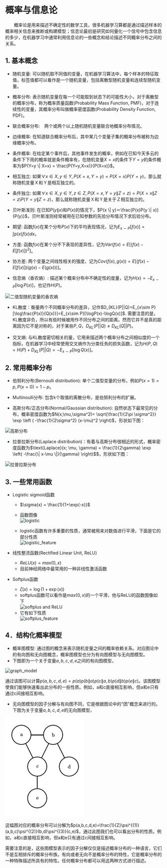 # 概率与信息论

&emsp;&emsp;概率论是用来描述不确定性的数学工具，很多机器学习算都是通过描述样本的概率相关信息来推断或构建模型；信息论最初是研究如何量化一个信号中包含信息的多少，在机器学习中通常利用信息论的一些概念和结论描述不同概率分布之间的关系。

## 1. 基本概念

+ 随机变量: 可以随机取不同值的变量，在机器学习算法中，每个样本的特征取值，标签值都可以看作是一个随机变量，包括离散型随机变量和连续型随机变量。

+ 概率分布: 表示随机变量在每一个可能取到状态下的可能性大小，对于离散型的概率分布，称为概率质量函数(Probability Mass Function, PMF)，对于连续性的变量，其概率分布叫做概率密度函数(Probability Density Function, PDF)。

+ 联合概率分布:　两个或两个以上随机随机变量联合地概率分布情况。

+ 边缘概率: 在知道联合概率分布后，其中某几个变量子集的概率分布被称为边缘概率分布。

+ 条件概率: 在给定某个事件后，其他事件发生的概率，例如在已知今天多云的条件下下雨的概率就是条件概率有，在随机变量$X=x$的条件下$Y=y$的条件概率为$P(Y=y \| X=x) = \frac{P(Y=y,X=x)}{P(X=x)}$。

+ 相互独立: 如果$\forall x \in X, y \in Y, P(X=x,Y=y) = P(X=x)P(Y=y)$，那么就称随机变量Ｘ和Ｙ是相互独立的。

+ 条件独立: 如果$\forall x \in X, y \in Y, z \in Z, P(X=x,Y=y \| Z=z) = P(X=x \| Z=z)P(Y=y \| Z=z)$，那么就称随机变量Ｘ和Ｙ是关于Ｚ相互独立的。

+ 贝叶斯准则: 在已知$P(y \| x)$和$P(x)$的情况下，$P(x \| y)＝\frac{P(x)P(y \| x)}{P(y)}$，贝叶斯准则经常被用在已知参数的先验分布情况下求后验分布。

+ 期望: 函数$f(x)$在某个分布$P(x)$下的平均表现情况，记为$E_{x \sim P}[f(x)]=\int{p(x)f(x)dx}$。

+ 方差: 函数$f(x)$在某个分不下表现的差异性，记为$Var(f(x)=E[(f(x)-E[f(x)])^2]$。

+ 协方差: 两个变量之间线性相关的强度，记为$Cov(f(x),g(x))= E[(f(x)-E[f(x)])(g(x)-E(g(x)))]$。

+ 信息熵（香农熵）: 描述某个概率分布中不确定性的度量，记为$H(x)= -E_{x \sim P}[\log P(x)]$，也记作$H(P)$。

![二值型随机变量的香农熵](img/shannon-entropy.png)

+ KL散度：衡量两个不同概率分布的差异，记作$D_{KL}(P||Q)=E_{x\sim P}[\log\frac{P(x)}{Q(x)}]=E_{x\sim P}[\logP(x)-\logQ(x)]$. 需要注意的是，KL散度非负，所以有些时候被用作不同分布之间的距离。然而它并不是真的距离因为它不是对称的，对于某些$P,Q$，$D_{KL}(P||Q)\neq D_{KL}(Q||P)$。

+ 交叉熵: 与KL散度密切相关的量，它用来描述两个概率分布之间相似度的一个指标，在机器学习中经常使用交叉熵作为分类任务的损失函数，记为$H(P,Q)=H(P)+D_{KL}(P||Q)=-E_{x \sim P}[\log Q(x)]$。

## 2. 常用概率分布

+ 伯努利分布(Bernoulli distribution): 单个二值型变量的分布，例如$P(x=1)=p,P(x=0)=1-p$。

+ Multinoulli分布: 包含k个取值的离散分布，是伯努利分布的扩展。

+ 高斯分布/正态分布(Normal/Gaussian distribution): 自然状态下最常见的分布，概率密度函数为$N(x;\mu,\sigma^2)= \sqrt{\frac{1}{2\pi \sigma^2}} \exp \left ( -\frac{1}{2\sigma^2} (x-\mu)^2 \right)$，形状如下图：

![高斯分布](img/normal_dist.png)

+ 拉普拉斯分布(Laplace distribution)：有着与高斯分布很相近的形式，概率密度函数为$\text{Laplace}(x; \mu, \gamma) = \frac{1}{2\gamma} \exp \left( -\frac{\| x-\mu \|}{\gamma}  \right)$$，形状如下图：

![拉普拉斯分布](img/laplace_dist.png)

## 3. 一些常用函数

+ Logistic sigmoid函数
  + $\sigma(x) = \frac{1}{1+\exp(-x)}$
  + 函数图像<br>
  ![logistic](img/logistic_curve.png)

  + logistic函数有许多重要的性质，通常被用来对数值进行平滑，下面是它的部分性质<br>
  ![logistic_feature](img/logistic_feature.png)

+ 线性整流函数(Rectified Linear Unit, ReLU)
  + $ReLU(x) = max(0,x)$
  + 目前神经网络中最常用的一种非线性激活函数

+ Softplus函数
  + $\zeta(x) = \log(1+\exp(x))$
  + softplus函数可以看作是$max(0,x)$的一个平滑，他与ReLU的函数图像如下<br>
    ![softplus and ReLU](img/softplus_and_relu.png)
  + 它有如下性质<br>
    ![softplus_feature](img/softplus_feature.png)

## 4．结构化概率模型

+ 概率图模型: 通过图的概念来表示随机变量之间的概率依赖关系。对应图论中的有向图和无向图概念，概率图模型也分为有向图模型与无向图模型。
+ 下图即为一个关于变量$a,b,c,d,e$之间的有向图模型，

![graph_model](img/graph_model.png)

通过该图可以计算$p(a,b,c,d,e)=p(a)p(b \| a)p(c \| a,b)p(d \| b)p(e \| c)$。该图模型使我们能够快速看出此分布的一些性质。例如，a和c直接相互影响，但a和e只有通过c间接相互影响。

+ 无向图模型的因子分解与有向图不同，它是根据图论中的“团”概念来进行的。下图为关于变量$a,b,c,d,e$的无向图模型，

![undirected_graph_model](img/undirected_graph_model.png)

这幅图对应的概率分布可以分解为$p(a,b,c,d,e)=\frac{1}{Z}\psi^{(1)}(a,b,c)\psi^{(2)}(b,d)\psi^{(3)}(c,e)$，通过此图我们也可以看出分布的性质。例如，a和c直接相互影响，但a和e只有通过c间接相互影响。

需要注意的是，这些图模型表示的因子分解仅仅是描述概率分布的一种语言，它们不是互相排斥的概率分布族。有向或者无向不是概率分布的特性，它是概率分布的一种特殊描述所具有的特性。任何概率分布都可以用这两种方式进行描述。